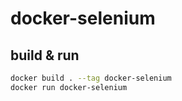 # docker-selenium

## build & run

```bash
docker build . --tag docker-selenium
docker run docker-selenium
```

